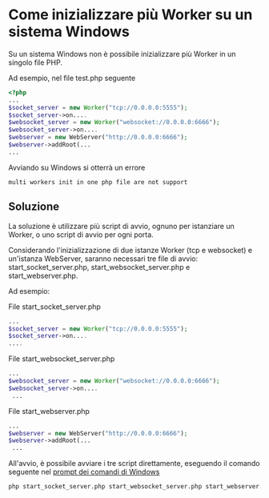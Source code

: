# Come inizializzare più Worker su un sistema Windows

Su un sistema Windows non è possibile inizializzare più Worker in un singolo file PHP.

Ad esempio, nel file test.php seguente
```php
<?php
...
$socket_server = new Worker("tcp://0.0.0.0:5555");
$socket_server->on....
$websocket_server = new Worker("websocket://0.0.0.0:6666");
$websocket_server->on....
$webserver = new WebServer("http://0.0.0.0:6666");
$webserver->addRoot(...
...
```

Avviando su Windows si otterrà un errore
```
multi workers init in one php file are not support
```

## Soluzione
La soluzione è utilizzare più script di avvio, ognuno per istanziare un Worker, o uno script di avvio per ogni porta.

Considerando l'inizializzazione di due istanze Worker (tcp e websocket) e un'istanza WebServer, saranno necessari tre file di avvio: start_socket_server.php, start_websocket_server.php e start_webserver.php.

Ad esempio:

File start_socket_server.php
```php
...
$socket_server = new Worker("tcp://0.0.0.0:5555");
$socket_server->on....
....
```

File start_websocket_server.php
```php
...
$websocket_server = new Worker("websocket://0.0.0.0:6666");
$websocket_server->on....
 ...
```

File start_webserver.php
```php
...
$webserver = new WebServer("http://0.0.0.0:6666");
$webserver->addRoot(...
 ...
```

All'avvio, è possibile avviare i tre script direttamente, eseguendo il comando seguente nel [prompt dei comandi di Windows](https://baike.baidu.com/view/756438.htm)
```bash
php start_socket_server.php start_websocket_server.php start_webserver.php
```
